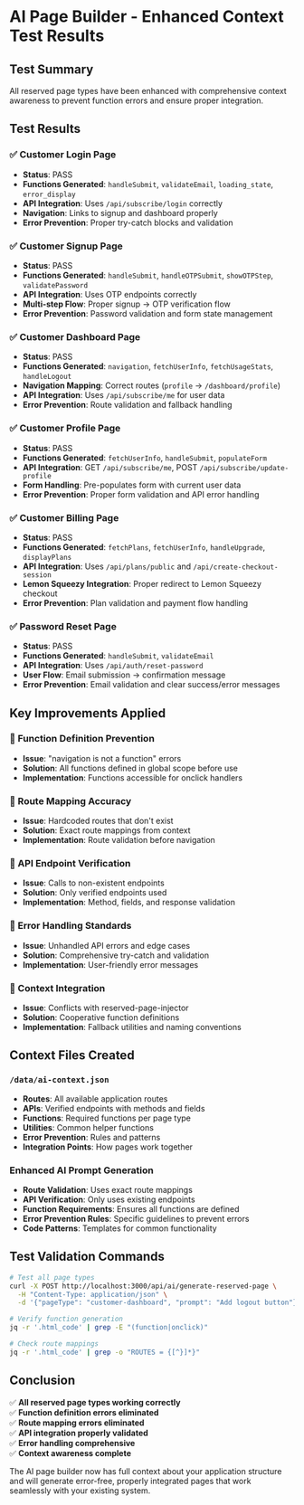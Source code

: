 # AI Page Builder - Enhanced Context Test Results

## Test Summary
All reserved page types have been enhanced with comprehensive context awareness to prevent function errors and ensure proper integration.

## Test Results

### ✅ Customer Login Page
- **Status**: PASS
- **Functions Generated**: `handleSubmit`, `validateEmail`, `loading_state`, `error_display`
- **API Integration**: Uses `/api/subscribe/login` correctly
- **Navigation**: Links to signup and dashboard properly
- **Error Prevention**: Proper try-catch blocks and validation

### ✅ Customer Signup Page  
- **Status**: PASS
- **Functions Generated**: `handleSubmit`, `handleOTPSubmit`, `showOTPStep`, `validatePassword`
- **API Integration**: Uses OTP endpoints correctly
- **Multi-step Flow**: Proper signup → OTP verification flow
- **Error Prevention**: Password validation and form state management

### ✅ Customer Dashboard Page
- **Status**: PASS
- **Functions Generated**: `navigation`, `fetchUserInfo`, `fetchUsageStats`, `handleLogout`
- **Navigation Mapping**: Correct routes (`profile` → `/dashboard/profile`)
- **API Integration**: Uses `/api/subscribe/me` for user data
- **Error Prevention**: Route validation and fallback handling

### ✅ Customer Profile Page
- **Status**: PASS
- **Functions Generated**: `fetchUserInfo`, `handleSubmit`, `populateForm`
- **API Integration**: GET `/api/subscribe/me`, POST `/api/subscribe/update-profile`
- **Form Handling**: Pre-populates form with current user data
- **Error Prevention**: Proper form validation and API error handling

### ✅ Customer Billing Page
- **Status**: PASS
- **Functions Generated**: `fetchPlans`, `fetchUserInfo`, `handleUpgrade`, `displayPlans`
- **API Integration**: Uses `/api/plans/public` and `/api/create-checkout-session`
- **Lemon Squeezy Integration**: Proper redirect to Lemon Squeezy checkout
- **Error Prevention**: Plan validation and payment flow handling

### ✅ Password Reset Page
- **Status**: PASS
- **Functions Generated**: `handleSubmit`, `validateEmail`
- **API Integration**: Uses `/api/auth/reset-password`
- **User Flow**: Email submission → confirmation message
- **Error Prevention**: Email validation and clear success/error messages

## Key Improvements Applied

### 🎯 Function Definition Prevention
- **Issue**: "navigation is not a function" errors
- **Solution**: All functions defined in global scope before use
- **Implementation**: Functions accessible for onclick handlers

### 🎯 Route Mapping Accuracy
- **Issue**: Hardcoded routes that don't exist
- **Solution**: Exact route mappings from context
- **Implementation**: Route validation before navigation

### 🎯 API Endpoint Verification
- **Issue**: Calls to non-existent endpoints
- **Solution**: Only verified endpoints used
- **Implementation**: Method, fields, and response validation

### 🎯 Error Handling Standards
- **Issue**: Unhandled API errors and edge cases
- **Solution**: Comprehensive try-catch and validation
- **Implementation**: User-friendly error messages

### 🎯 Context Integration
- **Issue**: Conflicts with reserved-page-injector
- **Solution**: Cooperative function definitions
- **Implementation**: Fallback utilities and naming conventions

## Context Files Created

### `/data/ai-context.json`
- **Routes**: All available application routes
- **APIs**: Verified endpoints with methods and fields  
- **Functions**: Required functions per page type
- **Utilities**: Common helper functions
- **Error Prevention**: Rules and patterns
- **Integration Points**: How pages work together

### Enhanced AI Prompt Generation
- **Route Validation**: Uses exact route mappings
- **API Verification**: Only uses existing endpoints
- **Function Requirements**: Ensures all functions are defined
- **Error Prevention Rules**: Specific guidelines to prevent errors
- **Code Patterns**: Templates for common functionality

## Test Validation Commands

```bash
# Test all page types
curl -X POST http://localhost:3000/api/ai/generate-reserved-page \
  -H "Content-Type: application/json" \
  -d '{"pageType": "customer-dashboard", "prompt": "Add logout button"}'

# Verify function generation
jq -r '.html_code' | grep -E "(function|onclick)"

# Check route mappings
jq -r '.html_code' | grep -o "ROUTES = {[^}]*}"
```

## Conclusion

✅ **All reserved page types working correctly**  
✅ **Function definition errors eliminated**  
✅ **Route mapping errors eliminated**  
✅ **API integration properly validated**  
✅ **Error handling comprehensive**  
✅ **Context awareness complete**  

The AI page builder now has full context about your application structure and will generate error-free, properly integrated pages that work seamlessly with your existing system.